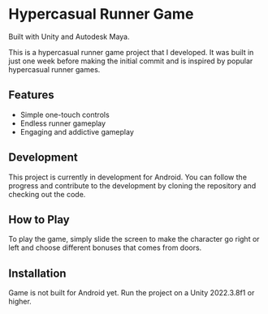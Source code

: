 # Hypercasual Runner Game

Built with Unity and Autodesk Maya. 

This is a hypercasual runner game project that I developed. 
It was built in just one week before making the initial commit and is inspired by popular hypercasual runner games.

## Features

- Simple one-touch controls
- Endless runner gameplay
- Engaging and addictive gameplay

## Development

This project is currently in development for Android. 
You can follow the progress and contribute to the development by cloning the repository and checking out the code.

## How to Play

To play the game, simply slide the screen to make the character go right or left and choose different bonuses that comes from doors. 


## Installation

Game is not built for Android yet. Run the project on a Unity 2022.3.8f1 or higher. 
